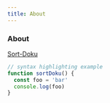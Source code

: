 ```yaml
---
title: About
---
```


<div class="text-center">
  <!-- You can use Vue components inside markdown -->
  <div i-carbon-dicom-overlay class="text-4xl -mb-6 m-auto" />
  <h3>About</h3>
</div>

[Sort-Doku](https://github.com/bdelanghe/sort-doku)

```js
// syntax highlighting example
function sortDoku() {
  const foo = 'bar'
  console.log(foo)
}
```
